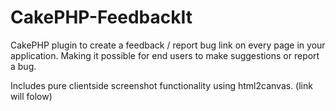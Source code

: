 CakePHP-FeedbackIt
==================

CakePHP plugin to create a feedback / report bug link on every page in your application. Making it possible for end users to make suggestions or report a bug.

Includes pure clientside screenshot functionality using html2canvas. (link will folow)

